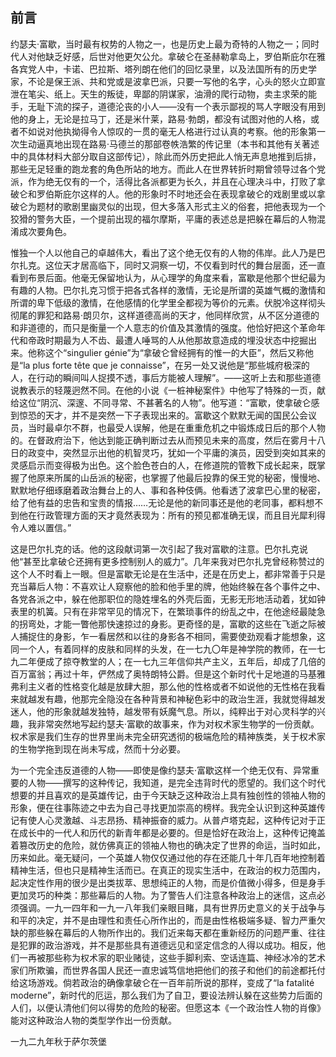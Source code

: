 ## 前言

约瑟夫·富歇，当时最有权势的人物之一，也是历史上最为奇特的人物之一；同时代人对他缺乏好感，后世对他更欠公允。拿破仑在圣赫勒拿岛上，罗伯斯庇尔在雅各宾党人中，卡诺、巴拉斯、塔列朗在他们的回忆录里，以及法国所有的历史学家，不论是保王派、共和党或是波拿巴派，只要一写他的名字，心头的怒火立即宣泄在笔尖、纸上。天生的叛徒，卑鄙的阴谋家，油滑的爬行动物，卖主求荣的能手，无耻下流的探子，道德沦丧的小人——没有一个表示鄙视的骂人字眼没有用到他的身上，无论是拉马丁，还是米什莱，路易·勃朗，都没有试图对他的人格，或者不如说对他执拗得令人惊叹的一贯的毫无人格进行过认真的考察。他的形象第一次生动逼真地出现在路易·马德兰的那部卷帙浩繁的传记里（本书和其他有关著述中的具体材料大部分取自这部传记），除此而外历史把此人悄无声息地推到后排，那些无足轻重的跑龙套的角色所站的地方。而此人在世界转折时期曾领导过各个党派，作为绝无仅有的一个，活得比各派都更为长久，并且在心理决斗中，打败了拿破仑和罗伯斯庇尔这样的人。他的形象时不时地还会在表现拿破仑的戏剧里或以拿破仑为题材的歌剧里幽灵似的出现，但大多落入形式主义的俗套，把他表现为一个狡猾的警务大臣，一个提前出现的福尔摩斯，平庸的表述总是把躲在幕后的人物混淆成次要角色。

惟独一个人以他自己的卓越伟大，看出了这个绝无仅有的人物的伟岸。此人乃是巴尔扎克。这位天才居高临下，同时又洞察一切，不仅看到时代的舞台层面，还一直看到布景后面。他毫无保留地认为，从心理学的角度来看，富歇是他那个世纪最为有趣的人物。巴尔扎克习惯于把各式各样的激情，无论是所谓的英雄气概的激情和所谓的卑下低级的激情，在他感情的化学里全都视为等价的元素。伏脱冷这样彻头彻尾的罪犯和路易·朗贝尔，这样道德高尚的天才，他同样欣赏，从不区分道德的和非道德的，而只是衡量一个人意志的价值及其激情的强度。他恰好把这个革命年代和帝政时期最为人不齿、最遭人唾骂的人从他那故意造成的埋没状态中挖掘出来。他称这个“singulier génie”为“拿破仑曾经拥有的惟一的大臣”，然后又称他是“la plus forte tête que je connaisse”，在另一处又说他是“那些城府极深的人，在行动的瞬间叫人捉摸不透，事后方能被人理解”。——这听上去和那些道德说教表示的轻蔑迥然不同。在他的小说《一桩神秘案件》中他写了特殊的一页，献给这位“阴沉、深邃、不同寻常、不甚著名的人物”。他写道：“富歇，使拿破仑感到惊恐的天才，并不是突然一下子表现出来的。富歇这个默默无闻的国民公会议员，当时最卓尔不群，也最受人误解，他是在重重危机之中锻炼成日后的那个人物的。在督政府治下，他达到能正确判断过去从而预见未来的高度，然后在雾月十八日的政变中，突然显示出他的机智灵巧，犹如一个平庸的演员，因受到突如其来的灵感启示而变得极为出色。这个脸色苍白的人，在修道院的管教下成长起来，既掌握了他原来所属的山岳派的秘密，也掌握了他最后投靠的保王党的秘密，慢慢地、默默地仔细琢磨着政治舞台上的人、事和各种伎俩。他看透了波拿巴心里的秘密，给了他有益的忠告和宝贵的情报……无论是他的新同事还是他的老同事，都料想不到他在行政管理方面的天才竟然表现为：所有的预见都准确无误，而且目光犀利得令人难以置信。”

这是巴尔扎克的话。他的这段献词第一次引起了我对富歇的注意。巴尔扎克说他“甚至比拿破仑还拥有更多控制别人的威力”。几年来我对巴尔扎克曾经称赞过的这个人不时看上一眼。但是富歇无论是在生活中，还是在历史上，都非常善于只是充当幕后人物：不喜欢让人窥察他的脸和他手里的牌，他始终躲在各个事件之中、各党各派之中，躲在他那职位的隐姓埋名的外壳后面，无影无形地活动着，犹如钟表里的机簧。只有在非常罕见的情况下，在繁琐事件的纷乱之中，在他途经最陡急的拐弯处，才能一瞥他那快速掠过的身影。更奇怪的是，富歇的这些在飞逝之际被人捕捉住的身影，乍一看居然和以往的身影各不相同，需要使劲观看才能想象，这同一个人，有着同样的皮肤和同样的头发，在一七九〇年是神学院的教师，在一七九二年便成了掠夺教堂的人；在一七九三年信仰共产主义，五年后，却成了几倍的百万富翁；再过十年，俨然成了奥特朗特公爵。但是这个新时代十足地道的马基雅弗利主义者的性格变化越是放肆大胆，那么他的性格或者不如说他的无性格在我看来就越发有趣，他那完全隐没在各种背景和神秘色彩中的政治生涯，我就觉得越发迷人，他的形象就越发独特，越发带有妖魔气息。所以，纯粹出于对心灵科学的兴趣，我非常突然地写起约瑟夫·富歇的故事来，作为对权术家生物学的一份贡献。权术家是我们生存的世界里尚未完全研究透彻的极端危险的精神族类，关于权术家的生物学拖到现在尚未写成，然而十分必要。

为一个完全违反道德的人物——即使是像约瑟夫·富歇这样一个绝无仅有、异常重要的人物——撰写的这种传记，我知道，是完全违背时代的愿望的。我们这个时代想要的并且喜欢的是英雄传记，由于今天缺乏这种政治上具有独创性的领袖人物的形象，便在往事陈迹之中去为自己寻找更加崇高的榜样。我完全认识到这种英雄传记有使人心灵激越、斗志昂扬、精神振奋的威力。从普卢塔克起，这种传记对于正在成长中的一代人和历代的新青年都是必要的。但是恰好在政治上，这种传记掩盖着篡改历史的危险，就仿佛真正的领袖人物也的确决定了世界的命运，当时如此，历来如此。毫无疑问，一个英雄人物仅仅通过他的存在还能几十年几百年地控制着精神生活，但也只是精神生活而已。在真正的现实生活中，在政治的权力范围内，起决定性作用的很少是出类拔萃、思想纯正的人物，而是价值微小得多，但是身手更加灵巧的种类：那些幕后的人物。为了警告人们注意各种政治上的迷信，这点必须强调。一九一四年和一九一八年我们亲眼目睹，具有世界历史意义的关于战争与和平的决定，并不是由理性和责任心所作出的，而是由性格极端多疑、智力严重欠缺的那些躲在幕后的人物所作出的。我们近来每天都在重新经历的问题严重、往往是犯罪的政治游戏，并不是那些具有道德远见和坚定信念的人得以成功。相反，他们一再被那些称为权术家的职业赌徒，这些手脚利索、空话连篇、神经冰冷的艺术家们所欺骗，而世界各国人民还一直忠诚笃信地把他们的孩子和他们的前途都托付给这场游戏。倘若政治的确像拿破仑在一百年前所说的那样，变成了“la fatalité moderne”，新时代的厄运，那么我们为了自卫，要设法辨认躲在这些势力后面的人们，以便认清他们何以得势的危险的秘密。但愿这本《一个政治性人物的肖像》能对这种政治人物的类型学作出一份贡献。

一九二九年秋于萨尔茨堡
